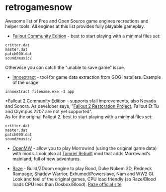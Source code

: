 # retrogamesnow

Awesome list of Free and Open Source game engines recreations and helper tools. All engines at this list provides fully playable gameplay.


* [Fallout Community Edition](https://github.com/alexbatalov/fallout1-ce) - best to start playing with a minimal files set:

```
critter.dat
master.dat
patch000.dat
sound/music/
```

Otherwise you can catch the "unable to save game" issue.


* [innoextract](https://github.com/dscharrer/innoextract) - tool for game data extraction from GOG installers. Example of the usage:

```innoextract filename.exe -I app```


*[Fallout 2 Community Edition](https://github.com/alexbatalov/fallout2-ce) - supports sfall improvements, also Nevada and Sonora. As developer says, "[Fallout 2 Restoration Project](https://github.com/phobos2077/Fallout2_Restoration_Project), Fallout Et Tu and Olympus 2207 are not yet supported".  
As for the original Fallout 2, best to start playing with a minimal files set:

```
critter.dat
master.dat
patch000.dat
sound/music/
```



* [OpenMW](https://openmw.org) - allow you to play Morrowind (using the original game data) with mods. Look also at [Tamriel Rebuilt](https://www.tamriel-rebuilt.org) mod that adds Morrowind's mainland, full of new adventures. 

* [Raze](https://github.com/ZDoom/Raze) - Build/ZDoom engine to play Bood, Duke Nukem 3D, Redneck Rampage, Shadow Warrior, Exhumed/Powerslave, Nam and WW2 GI. Look and feel of the original games, CPU load friendly (so Raze/Blood loads CPU less than Dosbox/Blood). [Raze official site](https://raze.zdoom.org/about)
